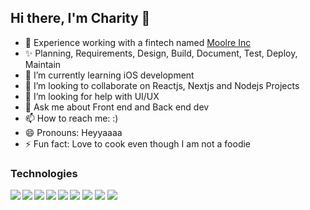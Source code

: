 ## Hi there, I'm Charity 👋

- 🔭 Experience working with a fintech named <a href="">Moolre Inc</a>
- ✨ Planning, Requirements, Design, Build, Document, Test, Deploy, Maintain
- 🌱 I’m currently learning iOS development
- 👯 I’m looking to collaborate on Reactjs, Nextjs and Nodejs Projects
- 🤔 I’m looking for help with UI/UX
- 💬 Ask me about Front end and Back end dev
- 📫 How to reach me: :)
- 😄 Pronouns: Heyyaaaa
- ⚡ Fun fact: Love to cook even though I am not a foodie


### Technologies
<img align="left" src="https://img.shields.io/badge/react-%2320232a.svg?style=for-the-badge&logo=react&logoColor=%2361DAFB" />
<img align="left" src="https://img.shields.io/badge/node.js-6DA55F?style=for-the-badge&logo=node.js&logoColor=white" />
<img align="left" src="https://img.shields.io/badge/Next-black?style=for-the-badge&logo=next.js&logoColor=white" />
<img align="left" src="https://img.shields.io/badge/php-%23777BB4.svg?style=for-the-badge&logo=php&logoColor=white" />
<img align="left" src="https://img.shields.io/badge/CodeIgniter-%23EF4223.svg?style=for-the-badge&logo=codeIgniter&logoColor=white" />
<img src="https://img.shields.io/badge/typescript-%23007ACC.svg?style=for-the-badge&logo=typescript&logoColor=white" />
<img src="https://img.shields.io/badge/java-%23ED8B00.svg?style=for-the-badge&logo=java&logoColor=white" />
<img src="https://img.shields.io/badge/git-%23F05033.svg?style=for-the-badge&logo=git&logoColor=white" />
<img src="https://img.shields.io/badge/spring-%236DB33F.svg?style=for-the-badge&logo=spring&logoColor=white" />
